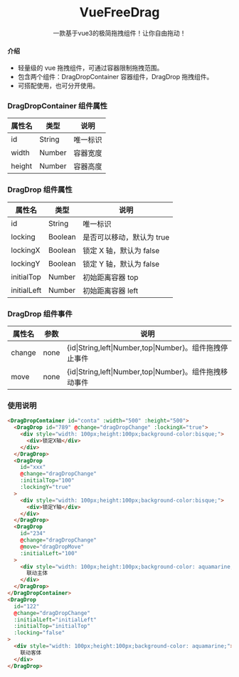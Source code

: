 <h1 align="center">VueFreeDrag</h1>
<p align="center">一款基于vue3的极简拖拽组件！让你自由拖动！</p>

#### 介绍

- 轻量级的 vue 拖拽组件，可通过容器限制拖拽范围。
- 包含两个组件：DragDropContainer 容器组件，DragDrop 拖拽组件。
- 可搭配使用，也可分开使用。

### DragDropContainer 组件属性

| 属性名 | 类型   | 说明     |
| ------ | ------ | -------- |
| id     | String | 唯一标识 |
| width  | Number | 容器宽度 |
| height | Number | 容器高度 |

### DragDrop 组件属性

| 属性名      | 类型    | 说明                      |
| ----------- | ------- | ------------------------- |
| id          | String  | 唯一标识                  |
| locking     | Boolean | 是否可以移动，默认为 true |
| lockingX    | Boolean | 锁定 X 轴，默认为 false   |
| lockingY    | Boolean | 锁定 Y 轴，默认为 false   |
| initialTop  | Number  | 初始距离容器 top          |
| initialLeft | Number  | 初始距离容器 left         |

### DragDrop 组件事件

| 属性名 | 参数 | 说明                                                    |
| ------ | ---- | ------------------------------------------------------- |
| change | none | {id\|String,left\|Number,top\|Number}。组件拖拽停止事件 |
| move   | none | {id\|String,left\|Number,top\|Number}。组件拖拽移动事件 |

### 使用说明

```html
<DragDropContainer id="conta" :width="500" :height="500">
  <DragDrop id="789" @change="dragDropChange" :lockingX="true">
    <div style="width: 100px;height:100px;background-color:bisque;">
      <div>锁定X轴</div>
    </div>
  </DragDrop>
  <DragDrop
    id="xxx"
    @change="dragDropChange"
    :initialTop="100"
    :lockingY="true"
  >
    <div style="width: 100px;height:100px;background-color:bisque;">
      <div>锁定Y轴</div>
    </div>
  </DragDrop>
  <DragDrop
    id="234"
    @change="dragDropChange"
    @move="dragDropMove"
    :initialLeft="100"
  >
    <div style="width: 100px;height:100px;background-color: aquamarine;">
      联动主体
    </div>
  </DragDrop>
</DragDropContainer>
<DragDrop
  id="122"
  @change="dragDropChange"
  :initialLeft="initialLeft"
  :initialTop="initialTop"
  :locking="false"
>
  <div style="width: 100px;height:100px;background-color: aquamarine;">
    联动客体
  </div>
</DragDrop>
```
